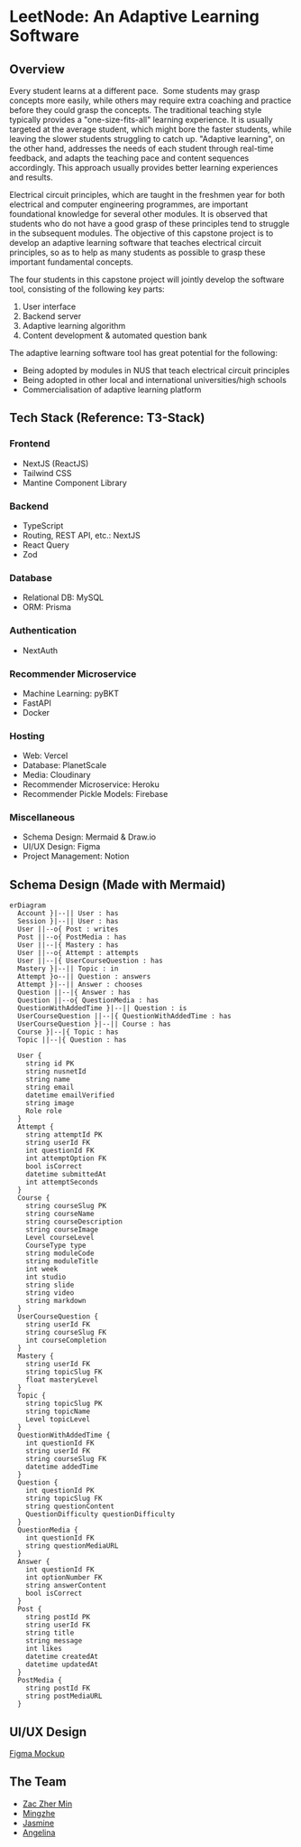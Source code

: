 # LeetNode: An Adaptive Learning Software

## Overview

Every student learns at a different pace.  Some students may grasp concepts more easily, while others may require extra coaching and practice before they could grasp the concepts. The traditional teaching style typically provides a "one-size-fits-all" learning experience. It is usually targeted at the average student, which might bore the faster students, while leaving the slower students struggling to catch up. "Adaptive learning", on the other hand, addresses the needs of each student through real-time feedback, and adapts the teaching pace and content sequences accordingly. This approach usually provides better learning experiences and results.

Electrical circuit principles, which are taught in the freshmen year for both electrical and computer engineering programmes, are important foundational knowledge for several other modules. It is observed that students who do not have a good grasp of these principles tend to struggle in the subsequent modules. The objective of this capstone project is to develop an adaptive learning software that teaches electrical circuit principles, so as to help as many students as possible to grasp these important fundamental concepts.

The four students in this capstone project will jointly develop the software tool, consisting of the following key parts:

1. User interface
2. Backend server
3. Adaptive learning algorithm
4. Content development & automated question bank

The adaptive learning software tool has great potential for the following:

- Being adopted by modules in NUS that teach electrical circuit principles
- Being adopted in other local and international universities/high schools
- Commercialisation of adaptive learning platform

## Tech Stack (Reference: T3-Stack)

### Frontend

- NextJS (ReactJS)
- Tailwind CSS
- Mantine Component Library

### Backend

- TypeScript
- Routing, REST API, etc.: NextJS
- React Query
- Zod

### Database

- Relational DB: MySQL
- ORM: Prisma

### Authentication

- NextAuth

### Recommender Microservice

- Machine Learning: pyBKT
- FastAPI
- Docker

### Hosting

- Web: Vercel
- Database: PlanetScale
- Media: Cloudinary
- Recommender Microservice: Heroku
- Recommender Pickle Models: Firebase

### Miscellaneous

- Schema Design: Mermaid & Draw.io
- UI/UX Design: Figma
- Project Management: Notion

## Schema Design (Made with Mermaid)

```mermaid
erDiagram
  Account }|--|| User : has
  Session }|--|| User : has
  User ||--o{ Post : writes
  Post ||--o{ PostMedia : has
  User ||--|{ Mastery : has
  User ||--o{ Attempt : attempts
  User ||--|{ UserCourseQuestion : has
  Mastery }|--|| Topic : in
  Attempt }o--|| Question : answers
  Attempt }|--|| Answer : chooses
  Question ||--|{ Answer : has
  Question ||--o{ QuestionMedia : has
  QuestionWithAddedTime }|--|| Question : is
  UserCourseQuestion ||--|{ QuestionWithAddedTime : has
  UserCourseQuestion }|--|| Course : has
  Course }|--|{ Topic : has
  Topic ||--|{ Question : has

  User {
    string id PK
    string nusnetId
    string name
    string email
    datetime emailVerified
    string image
    Role role
  }
  Attempt {
    string attemptId PK
    string userId FK
    int questionId FK
    int attemptOption FK
    bool isCorrect
    datetime submittedAt
    int attemptSeconds
  }
  Course {
    string courseSlug PK
    string courseName
    string courseDescription
    string courseImage
    Level courseLevel
    CourseType type
    string moduleCode
    string moduleTitle
    int week
    int studio
    string slide
    string video
    string markdown
  }
  UserCourseQuestion {
    string userId FK
    string courseSlug FK
    int courseCompletion
  }
  Mastery {
    string userId FK
    string topicSlug FK
    float masteryLevel
  }
  Topic {
    string topicSlug PK
    string topicName
    Level topicLevel
  }
  QuestionWithAddedTime {
    int questionId FK
    string userId FK
    string courseSlug FK
    datetime addedTime
  }
  Question {
    int questionId PK
    string topicSlug FK
    string questionContent
    QuestionDifficulty questionDifficulty
  }
  QuestionMedia {
    int questionId FK
    string questionMediaURL
  }
  Answer {
    int questionId FK
    int optionNumber FK
    string answerContent
    bool isCorrect
  }
  Post {
    string postId PK
    string userId FK
    string title
    string message
    int likes
    datetime createdAt
    datetime updatedAt
  }
  PostMedia {
    string postId FK
    string postMediaURL
  }
```

## UI/UX Design

[Figma Mockup](https://www.figma.com/proto/Alagss66v74gG2fi8MjP7C/UIUX?node-id=12%3A6&scaling=scale-down&page-id=0%3A1&starting-point-node-id=12%3A6 "LeetNode's Figma Mockup")

## The Team

- [Zac Zher Min](https://www.linkedin.com/in/tamzhermin/)
- [Mingzhe](#)
- [Jasmine](#)
- [Angelina](#)
